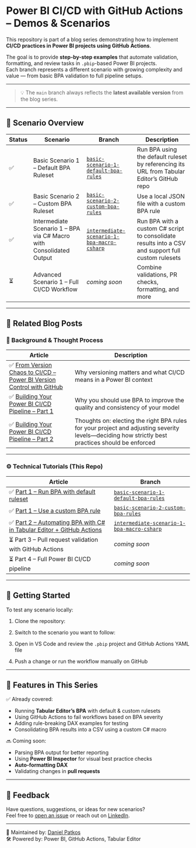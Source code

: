 # Power BI CI/CD with GitHub Actions – Demos & Scenarios

This repository is part of a blog series demonstrating how to implement **CI/CD practices in Power BI projects using GitHub Actions**.

The goal is to provide **step-by-step examples** that automate validation, formatting, and review tasks in `.pbip`-based Power BI projects.  
Each branch represents a different scenario with growing complexity and value — from basic BPA validation to full pipeline setups.

---

> 💡 The `main` branch always reflects the **latest available version** from the blog series.

---

## 🧭 Scenario Overview

| Status | Scenario | Branch | Description |
|--------|----------|--------|-------------|
| ✅ | Basic Scenario 1 – Default BPA Ruleset | [`basic-scenario-1-default-bpa-rules`](https://github.com/vlpatkosdani/powerbi-cicd-with-githubactions-demos/tree/basic-scenario-1-default-bpa-ruleset) | Run BPA using the default ruleset by referencing its URL from Tabular Editor’s GitHub repo |
| ✅ | Basic Scenario 2 – Custom BPA Ruleset | [`basic-scenario-2-custom-bpa-rules`](https://github.com/vlpatkosdani/powerbi-cicd-with-githubactions-demos/tree/basic-scenario-2-custom-bpa-ruleset) | Use a local JSON file with a custom BPA rule |
| ✅ | Intermediate Scenario 1 – BPA via C# Macro with Consolidated Output | [`intermediate-scenario-1-bpa-macro-csharp`](https://github.com/vlpatkosdani/powerbi-cicd-with-githubactions-demos/tree/intermediate-scenario-1-bpa-macro-csharp) | Run BPA with a custom C# script to consolidate results into a CSV and support full custom rulesets |
| ⏳ | Advanced Scenario 1 – Full CI/CD Workflow | _coming soon_ | Combine validations, PR checks, formatting, and more |

---

## 📄 Related Blog Posts

### 📝 Background & Thought Process

| Article | Description |
|---------|-------------|
| ✅ [From Version Chaos to CI/CD – Power BI Version Control with GitHub](https://fabricatedinsights.substack.com/p/from-version-chaos-to-cicd-power?r=2pu5jb) | Why versioning matters and what CI/CD means in a Power BI context |
| ✅ [Building Your Power BI CI/CD Pipeline – Part 1](https://fabricatedinsights.substack.com/p/building-your-power-bi-cicd-pipeline?r=2pu5jb) | Why you should use BPA to improve the quality and consistency of your model |
| ✅ [Building Your Power BI CI/CD Pipeline – Part 2](https://fabricatedinsights.substack.com/p/building-your-power-bi-cicd-pipeline-660?r=2pu5jb) | Thoughts on: electing the right BPA rules for your project and adjusting severity levels—deciding how strictly best practices should be enforced |

---

### ⚙️ Technical Tutorials (This Repo)

| Article | Branch |
|---------|--------|
| ✅ [Part 1 – Run BPA with default ruleset](https://fabricatedinsights.substack.com/i/160480588/step-a-create-your-first-github-actions-workflow) | [`basic-scenario-1-default-bpa-rules`](https://github.com/vlpatkosdani/powerbi-cicd-with-githubactions-demos/tree/basic-scenario-1-default-bpa-ruleset) |
| ✅ [Part 1 – Use a custom BPA rule](https://fabricatedinsights.substack.com/i/160480588/step-b-modify-your-first-github-actions-workflow) | [`basic-scenario-2-custom-bpa-rules`](https://github.com/vlpatkosdani/powerbi-cicd-with-githubactions-demos/tree/basic-scenario-2-custom-bpa-ruleset) |
| ✅ [Part 2 – Automating BPA with C# in Tabular Editor + GitHub Actions](https://fabricatedinsights.substack.com/p/automating-bpa-with-c-in-tabular) |  [`intermediate-scenario-1-bpa-macro-csharp`](https://github.com/vlpatkosdani/powerbi-cicd-with-githubactions-demos/tree/intermediate-scenario-1-bpa-macro-csharp)  |
| ⏳ Part 3 – Pull request validation with GitHub Actions | _coming soon_ |
| ⏳ Part 4 – Full Power BI CI/CD pipeline | _coming soon_ |

---

## 🏁 Getting Started

To test any scenario locally:

1. Clone the repository:

2. Switch to the scenario you want to follow:

3. Open in VS Code and review the `.pbip` project and GitHub Actions YAML file

4. Push a change or run the workflow manually on GitHub

---

## 🧰 Features in This Series

✅ Already covered:
- Running **Tabular Editor’s BPA** with default & custom rulesets  
- Using GitHub Actions to fail workflows based on BPA severity  
- Adding rule-breaking DAX examples for testing
- Consolidating BPA results into a CSV using a custom C# macro  

🔜 Coming soon:
- Parsing BPA output for better reporting
- Using **Power BI Inspector** for visual best practice checks
- **Auto-formatting DAX** 
- Validating changes in **pull requests**

---

## 🙌 Feedback

Have questions, suggestions, or ideas for new scenarios?  
Feel free to [open an issue](https://github.com/your-org/powerbi-cicd-with-githubactions-demos/issues) or reach out on [LinkedIn](https://www.linkedin.com/in/danielgaborpatkos/).

---

📌 Maintained by: [Daniel Patkos](https://www.linkedin.com/in/danielgaborpatkos/)  
🛠️ Powered by: Power BI, GitHub Actions, Tabular Editor

